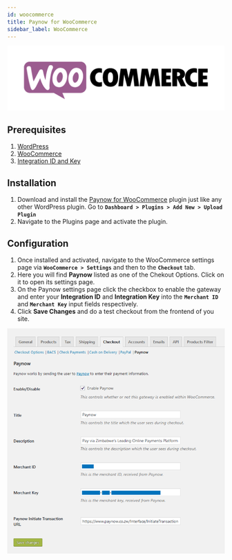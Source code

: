 ```yaml
---
id: woocommerce
title: Paynow for WooCommerce
sidebar_label: WooCommerce
---
```


![WooCommerce](assets/logo-woocommerce-black.png)

## Prerequisites

1. [WordPress](https://www.wordpress.org/)
2. [WooCommerce](https://wordpress.org/plugins/woocommerce/)
3. [Integration ID and Key](/docs/integration_generation.html)

## Installation

1. Download and install the [Paynow for WooCommerce](https://gitlab.com/paynow-developer-hub/paynow-for-woocommerce/-/archive/master/paynow-for-woocommerce-master.zip) plugin just like any other WordPress plugin. Go to **`Dashboard > Plugins > Add New > Upload Plugin`**
1. Navigate to the Plugins page and activate the plugin.

## Configuration

1. Once installed and activated, navigate to the WooCommerce settings page via **`WooCommerce > Settings`** and then to the **`Checkout`** tab.
1. Here you will find **Paynow** listed as one of the Chekout Options. Click on it to open its settings page.
1. On the Paynow settings page click the checkbox to enable the gateway and enter your **Integration ID** and **Integration Key** into the **`Merchant ID`** and **`Merchant Key`** input fields respectively.
1. Click **Save Changes** and do a test checkout from the frontend of you site.

![Paynow for WooCommerce Settings](assets/woocommerce-settings.png)

